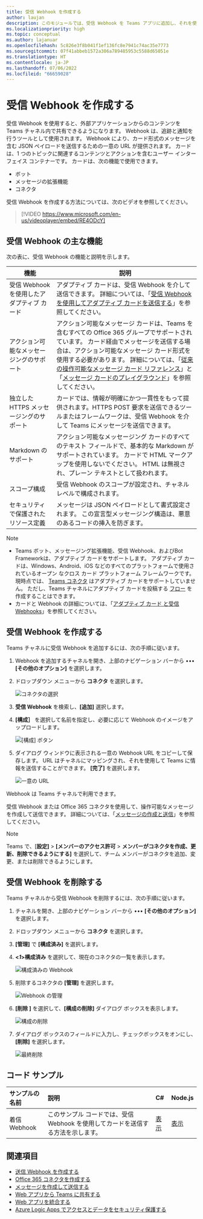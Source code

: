 ```yaml
---
title: 受信 Webhook を作成する
author: laujan
description: このモジュールでは、受信 Webhook を Teams アプリに追加し、それを使用して外部要求を Teams に投稿する方法について説明します
ms.localizationpriority: high
ms.topic: conceptual
ms.author: lajanuar
ms.openlocfilehash: 5c826e3f8b041f1ef136fc8e7941c74ac35e7773
ms.sourcegitcommit: 07f41abbeb1572a306a789485953c5588d65051e
ms.translationtype: HT
ms.contentlocale: ja-JP
ms.lasthandoff: 07/06/2022
ms.locfileid: "66659028"
---
```

# <a name="create-incoming-webhooks"></a>受信 Webhook を作成する

受信 Webhook を使用すると、外部アプリケーションからのコンテンツを Teams チャネル内で共有できるようになります。 Webhook は、追跡と通知を行うツールとして使用されます。 Webhook により、カード形式のメッセージを含む JSON ペイロードを送信するための一意の URL が提供されます。 カードは、1 つのトピックに関連するコンテンツとアクションを含むユーザー インターフェイス コンテナーです。 カードは、次の機能で使用できます。

* ボット
* メッセージの拡張機能
* コネクタ

受信 Webhook を作成する方法については、次のビデオを参照してください。
<br>
> [!VIDEO https://www.microsoft.com/en-us/videoplayer/embed/RE4ODcY]

## <a name="key-features-of-an-incoming-webhook"></a>受信 Webhook の主な機能

次の表に、受信 Webhook の機能と説明を示します。

| 機能 | 説明 |
| -------- | ----------- |
|受信 Webhook を使用したアダプティブ カード | アダプティブ カードは、受信 Webhook を介して送信できます。 詳細については、「[受信 Webhookを使用してアダプティブ カードを送信する](../../webhooks-and-connectors/how-to/connectors-using.md#send-adaptive-cards-using-an-incoming-webhook)」を参照してください。|
|アクション可能なメッセージングのサポート|アクション可能なメッセージ カードは、Teams を含むすべての Office 365 グループでサポートされています。 カード経由でメッセージを送信する場合は、アクション可能なメッセージ カード形式を使用する必要があります。 詳細については、「[従来の操作可能なメッセージ カード リファレンス](/outlook/actionable-messages/message-card-reference)」と「[メッセージ カードのプレイグラウンド](https://messagecardplayground.azurewebsites.net)」を参照してください。|
|独立した HTTPS メッセージングのサポート|カードでは、情報が明確にかつ一貫性をもって提供されます。HTTPS POST 要求を送信できるツールまたはフレームワークは、受信 Webhook を介して Teams にメッセージを送信できます。|
|Markdown のサポート|アクション可能なメッセージング カードのすべてのテキスト フィールドで、基本的な Markdown がサポートされています。 カードで HTML マークアップを使用しないでください。 HTML は無視され、プレーン テキストとして扱われます。|
|スコープ構成|受信 Webhook のスコープが設定され、チャネル レベルで構成されます。|
|セキュリティで保護されたリソース定義|メッセージは JSON ペイロードとして書式設定されます。 この宣言型メッセージング構造は、悪意のあるコードの挿入を防ぎます。|

<!--- TBD: A note should be short and eye-catching. No need to put a list item inside a Note or any admonition for that matter. Re-write the below list item.
--->

> [!NOTE]
>
> * Teams ボット、メッセージング拡張機能、受信 Webhook、およびBot Frameworkは、アダプティブ カードをサポートします。 アダプティブ カードは、Windows、Android、iOS などのすべてのプラットフォームで使用されているオープン なクロス カード プラットフォーム フレームワークです。 現時点では、 [Teams コネクタ](../../webhooks-and-connectors/how-to/connectors-creating.md) はアダプティブ カードをサポートしていません。 ただし、Teams チャネルにアダプティブ カードを投稿する [フロー](https://flow.microsoft.com/blog/microsoft-flow-in-microsoft-teams/) を作成することはできます。
> * カードと Webhook の詳細については、「[アダプティブ カード と受信 Webhooks](~/task-modules-and-cards/what-are-cards.md#adaptive-cards-and-incoming-webhooks)」を参照してください。

## <a name="create-an-incoming-webhook"></a>受信 Webhook を作成する

Teams チャネルに受信 Webhook を追加するには、次の手順に従います。

1. Webhook を追加するチャネルを開き、上部のナビゲーション バーから &#8226;&#8226;&#8226; **[その他のオプション]** を選択します。
1. ドロップダウン メニューから **コネクタ** を選択します。

    ![コネクタの選択](~/assets/images/connectors.png)

1. **受信 Webhook** を検索し、**[追加]** 選択します。
1. **[構成］** を選択して名前を指定し、必要に応じて Webhook のイメージをアップロードします。

    ![[構成] ボタン](~/assets/images/configure.png)

1. ダイアログ ウィンドウに表示される一意の Webhook URL をコピーして保存します。 URL はチャネルにマッピングされ、それを使用して Teams に情報を送信することができます。 **[完了]** を選択します。

    ![一意の URL](~/assets/images/url.png)

Webhook は Teams チャネルで利用できます。

受信 Webhook または Office 365 コネクタを使用して、操作可能なメッセージを作成して送信できます。 詳細については、「[メッセージの作成と送信](~/webhooks-and-connectors/how-to/connectors-using.md)」を参照してください。

> [!NOTE]
> Teams で、[**設定]** > **[メンバーのアクセス許可** > **メンバーがコネクタを作成、更新、削除できるようにする]** を選択して、チーム メンバーがコネクタを追加、変更、または削除できるようにします。

## <a name="remove-an-incoming-webhook"></a>受信 Webhook を削除する

Teams チャネルから受信 Webhook を削除するには、次の手順に従います。

1. チャネルを開き、上部のナビゲーション バーから &#8226;&#8226;&#8226; **[その他のオプション]** を選択します。
1. ドロップダウン メニューから **コネクタ** を選択します。
1. **[管理]** で **[構成済み]** を選択します。
1. **<*1*>構成済み** を選択して、現在のコネクタの一覧を表示します。

    ![構成済みの Webhook](~/assets/images/configured.png)

1. 削除するコネクタの **[管理]** を選択します。

    ![Webhook の管理](~/assets/images/manage.png)

1. **[削除 ]** を選択して、**[構成の削除]** ダイアログ ボックスを表示します。

    ![構成の削除](~/assets/images/removeconfiguration.png)

1. ダイアログ ボックスのフィールドに入力し、チェックボックスをオンにし、**[削除]** を選択します。

    ![最終削除](~/assets/images/finalremove.png)

## <a name="code-sample"></a>コード サンプル

| サンプルの名前           | 説明 | C#    | Node.js   |
|:---------------------|:--------------|:---------|:--------|
|着信 Webhook|このサンプル コードでは、受信 Webhook を使用してカードを送信する方法を示します。 |[表示](https://github.com/OfficeDev/Microsoft-Teams-Samples/tree/main/samples/incoming-webhook/csharp)|[表示](https://github.com/OfficeDev/Microsoft-Teams-Samples/tree/main/samples/incoming-webhook/nodejs) |

## <a name="see-also"></a>関連項目

* [送信 Webhook を作成する](~/webhooks-and-connectors/how-to/add-outgoing-webhook.md)
* [Office 365 コネクタを作成する](~/webhooks-and-connectors/how-to/connectors-creating.md)
* [メッセージを作成して送信する](~/webhooks-and-connectors/how-to/connectors-using.md)
* [Web アプリから Teams に共有する](~/concepts/build-and-test/share-to-teams-from-web-apps.md)
* [Web アプリを統合する](~/samples/integrate-web-apps-overview.md)
* [Azure Logic Apps でアクセスとデータをセキュリティ保護する](/azure/logic-apps/logic-apps-securing-a-logic-app)

